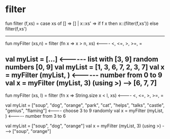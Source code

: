 # filter

fun filter (f,xs) =
      case xs of
               [] => []
             | x::xs' => if f x
                         then x::(filter(f,xs'))
                         else filter(f,xs')

---

fun myFilter (xs,n) = filter (fn x => x > n, xs)   <---- <, <=, >, >=, =

val myList = [...]   <------ list with [3, 9] random numbers [0, 9]
val myList = [1, 3, 6, 7, 2, 3, 7]
val x = myFilter (myList, <x>)   <------ number from 0 to 9
val x = myFilter (myList, 3) (using >) --> [6, 7, 7]
---


fun myFilter (xs, l) = filter (fn x => String.size x < l, xs)   <---- <, <=, >, >=, =

val myList = ["soup", "dog", "orange", "park", "cat", "helps", "talks", "castle", "genius", "flaming"]  <---- choose 3 to 9 randomly
val x = myFilter (myList, <x>) <----- number from 3 to 6

val myList = ["soup", "dog", "orange"]
val x = myFilter (myList, 3)  (using >) ---> ["soup", "orange"]
